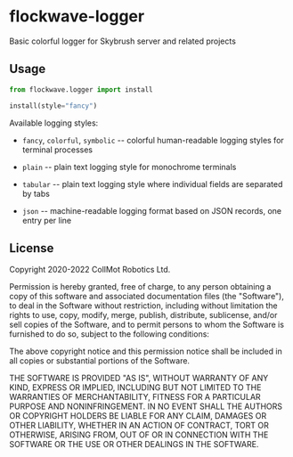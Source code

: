 flockwave-logger
================

Basic colorful logger for Skybrush server and related projects

Usage
-----

```python
from flockwave.logger import install

install(style="fancy")
```

Available logging styles:

* `fancy`, `colorful`, `symbolic` -- colorful human-readable logging styles for
  terminal processes

* `plain` -- plain text logging style for monochrome terminals

* `tabular` -- plain text logging style where individual fields are separated
  by tabs

* `json` -- machine-readable logging format based on JSON records, one entry
  per line

License
-------

Copyright 2020-2022 CollMot Robotics Ltd.

Permission is hereby granted, free of charge, to any person obtaining a copy of
this software and associated documentation files (the "Software"), to deal in
the Software without restriction, including without limitation the rights to
use, copy, modify, merge, publish, distribute, sublicense, and/or sell copies
of the Software, and to permit persons to whom the Software is furnished to do
so, subject to the following conditions:

The above copyright notice and this permission notice shall be included in all
copies or substantial portions of the Software.

THE SOFTWARE IS PROVIDED "AS IS", WITHOUT WARRANTY OF ANY KIND, EXPRESS OR
IMPLIED, INCLUDING BUT NOT LIMITED TO THE WARRANTIES OF MERCHANTABILITY,
FITNESS FOR A PARTICULAR PURPOSE AND NONINFRINGEMENT. IN NO EVENT SHALL THE
AUTHORS OR COPYRIGHT HOLDERS BE LIABLE FOR ANY CLAIM, DAMAGES OR OTHER
LIABILITY, WHETHER IN AN ACTION OF CONTRACT, TORT OR OTHERWISE, ARISING FROM,
OUT OF OR IN CONNECTION WITH THE SOFTWARE OR THE USE OR OTHER DEALINGS IN THE
SOFTWARE.
